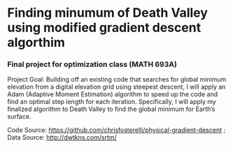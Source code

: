 # Finding minumum of Death Valley using modified gradient descent algorthim 
### Final project for optimization class (MATH 693A)

Project Goal: Building off an existing code that searches for global minimum elevation from a digital elevation grid using steepest descent, I will apply an Adam (Adaptive Moment Estimation) algorithm to speed up the code and find an optimal step length for each iteration. Specifically, I will apply my finalized algorithm to Death Valley to find the global minimum for Earth’s surface. 

Code Source: https://github.com/chrisfosterelli/physical-gradient-descent ;
Data Source: http://dwtkns.com/srtm/ 

